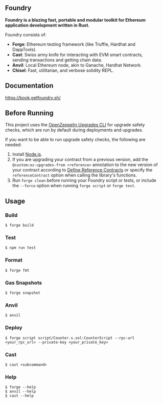## Foundry

**Foundry is a blazing fast, portable and modular toolkit for Ethereum application development written in Rust.**

Foundry consists of:

-   **Forge**: Ethereum testing framework (like Truffle, Hardhat and DappTools).
-   **Cast**: Swiss army knife for interacting with EVM smart contracts, sending transactions and getting chain data.
-   **Anvil**: Local Ethereum node, akin to Ganache, Hardhat Network.
-   **Chisel**: Fast, utilitarian, and verbose solidity REPL.

## Documentation

https://book.getfoundry.sh/

## Before Running
This project uses the [OpenZeppelin Upgrades CLI](https://docs.openzeppelin.com/upgrades-plugins/1.x/api-core) for upgrade safety checks, which are run by default during deployments and upgrades.

If you want to be able to run upgrade safety checks, the following are needed:
1. Install [Node.js](https://nodejs.org/).
2. If you are upgrading your contract from a previous version, add the `@custom:oz-upgrades-from <reference>` annotation to the new version of your contract according to [Define Reference Contracts](https://docs.openzeppelin.com/upgrades-plugins/1.x/api-core#define-reference-contracts) or specify the `referenceContract` option when calling the library's functions.
3. Run `forge clean` before running your Foundry script or tests, or include the `--force` option when running `forge script` or `forge test`.

## Usage

### Build

```shell
$ forge build
```

### Test

```shell
$ npm run test
```

### Format

```shell
$ forge fmt
```

### Gas Snapshots

```shell
$ forge snapshot
```

### Anvil

```shell
$ anvil
```

### Deploy

```shell
$ forge script script/Counter.s.sol:CounterScript --rpc-url <your_rpc_url> --private-key <your_private_key>
```

### Cast

```shell
$ cast <subcommand>
```

### Help

```shell
$ forge --help
$ anvil --help
$ cast --help
```
